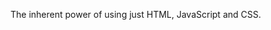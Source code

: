 <!--
description: blog article
template: article.html
appendToTarget: true
name: index.html
title: The Power of Three
image: mist-niagara-falls-river-90945.jpg
category:
  - Trio
  - Web Development
  - JavaScript
-->

The inherent power of using just HTML, JavaScript and CSS.
<!-- end -->